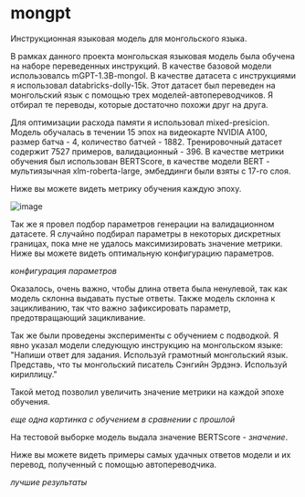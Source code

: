 # mongpt
Инструкционная языковая модель для монгольского языка.

В рамках данного проекта монгольская языковая модель была обучена на наборе переведенных инструкций. В качестве базовой модели использовалсь mGPT-1.3B-mongol. В качестве датасета с инструкциями я использовал databricks-dolly-15k. Этот датасет был переведен на монгольский язык с помощью трех моделей-автопереводчиков. Я отбирал те переводы, которые достаточно похожи друг на друга. 

Для оптимизации расхода памяти я использовал mixed-presicion. Модель обучалась в течении 15 эпох на видеокарте NVIDIA A100, размер батча - 4, количество батчей - 1882. Тренировочный датасет содержит 7527 примеров, валидационный - 396. В качестве метрики обучения был использован BERTScore, в качестве модели BERT - мультиязычная xlm-roberta-large, эмбеддинги были взяты с 17-го слоя. 

Ниже вы можете видеть метрику обучения каждую эпоху.

![image](https://github.com/user-attachments/assets/ffce6742-d273-4250-87af-103c92100c7b)

Так же я провел подбор параметров генерации на валидационном датасете. Я случайно подбирал параметры в некоторых дискретных границах, пока мне не удалось максимизировать значение метрики. Ниже вы можете видеть оптимальную конфигурацию параметров.

*конфигурация параметров*

Оказалось, очень важно, чтобы длина ответа была ненулевой, так как модель склонна выдавать пустые ответы. Также модель склонна к зацикливанию, так что важно зафиксировать параметр, предотвращающий зацикливание.

Так же были проведены эксперименты с обучением с подводкой. Я явно указал модели следующую инструкцию на монгольском языке: "Напиши ответ для задания. Используй грамотный монгольский язык. Представь, что ты монгольский писатель Сэнгийн Эрдэнэ. Используй кириллицу."

Такой метод позволил увеличить значение метрики на каждой эпохе обучения.

*еще одна картинка с обучением в сравнении с прошлой*

На тестовой выборке модель выдала значение BERTScore - *значение*.

Ниже вы можете видеть примеры самых удачных ответов модели и их перевод, полученный с помощью автопереводчика.

*лучшие результаты*

